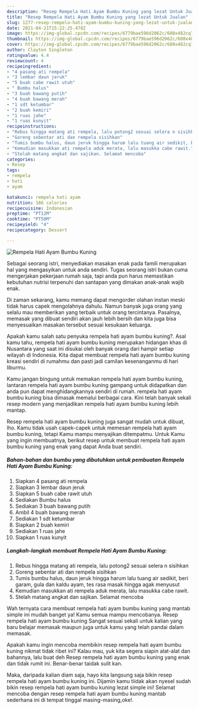 ```yaml
---
description: "Resep Rempela Hati Ayam Bumbu Kuning yang lezat Untuk Jualan"
title: "Resep Rempela Hati Ayam Bumbu Kuning yang lezat Untuk Jualan"
slug: 1277-resep-rempela-hati-ayam-bumbu-kuning-yang-lezat-untuk-jualan
date: 2021-04-21T15:22:25.478Z
image: https://img-global.cpcdn.com/recipes/6779bae596d2062c/680x482cq70/rempela-hati-ayam-bumbu-kuning-foto-resep-utama.jpg
thumbnail: https://img-global.cpcdn.com/recipes/6779bae596d2062c/680x482cq70/rempela-hati-ayam-bumbu-kuning-foto-resep-utama.jpg
cover: https://img-global.cpcdn.com/recipes/6779bae596d2062c/680x482cq70/rempela-hati-ayam-bumbu-kuning-foto-resep-utama.jpg
author: Clayton Singleton
ratingvalue: 4.4
reviewcount: 4
recipeingredient:
- "4 pasang ati rempela"
- "3 lembar daun jeruk"
- "5 buah cabe rawit utuh"
- " Bumbu halus"
- "3 buah bawang putih"
- "4 buah bawang merah"
- "1 sdt ketumbar"
- "2 buah kemiri"
- "1 ruas jahe"
- "1 ruas kunyit"
recipeinstructions:
- "Rebus hingga matang ati rempela, lalu potong2 sesuai selera n sisihkan"
- "Goreng sebentar ati dan rempela sisihkan"
- "Tumis bumbu halus, daun jeruk hingga harum lalu tuang air sedikit, beri garam, gula dan kaldu ayam, tes rasa masak hingga agak menyusut"
- "Kemudian masukkan ati rempela aduk merata, lalu masukka cabe rawit."
- "Stelah matang angkat dan sajikan. Selamat mencoba"
categories:
- Resep
tags:
- rempela
- hati
- ayam

katakunci: rempela hati ayam 
nutrition: 166 calories
recipecuisine: Indonesian
preptime: "PT12M"
cooktime: "PT58M"
recipeyield: "4"
recipecategory: Dessert

---
```



![Rempela Hati Ayam Bumbu Kuning](https://img-global.cpcdn.com/recipes/6779bae596d2062c/680x482cq70/rempela-hati-ayam-bumbu-kuning-foto-resep-utama.jpg)

Sebagai seorang istri, menyediakan masakan enak pada famili merupakan hal yang mengasyikan untuk anda sendiri. Tugas seorang istri bukan cuma mengerjakan pekerjaan rumah saja, tapi anda pun harus memastikan kebutuhan nutrisi terpenuhi dan santapan yang dimakan anak-anak wajib enak.

Di zaman  sekarang, kamu memang dapat mengorder olahan instan meski tidak harus capek mengolahnya dahulu. Namun banyak juga orang yang selalu mau memberikan yang terbaik untuk orang tercintanya. Pasalnya, memasak yang dibuat sendiri akan jauh lebih bersih dan kita juga bisa menyesuaikan masakan tersebut sesuai kesukaan keluarga. 



Apakah kamu salah satu penyuka rempela hati ayam bumbu kuning?. Asal kamu tahu, rempela hati ayam bumbu kuning merupakan hidangan khas di Nusantara yang saat ini disukai oleh banyak orang dari hampir setiap wilayah di Indonesia. Kita dapat membuat rempela hati ayam bumbu kuning kreasi sendiri di rumahmu dan pasti jadi camilan kesenanganmu di hari liburmu.

Kamu jangan bingung untuk memakan rempela hati ayam bumbu kuning, lantaran rempela hati ayam bumbu kuning gampang untuk didapatkan dan anda pun dapat menghidangkannya sendiri di rumah. rempela hati ayam bumbu kuning bisa dimasak memalui berbagai cara. Kini telah banyak sekali resep modern yang menjadikan rempela hati ayam bumbu kuning lebih mantap.

Resep rempela hati ayam bumbu kuning juga sangat mudah untuk dibuat, lho. Kamu tidak usah capek-capek untuk memesan rempela hati ayam bumbu kuning, tetapi Kamu mampu menyajikan ditempatmu. Untuk Kamu yang ingin membuatnya, berikut resep untuk membuat rempela hati ayam bumbu kuning yang enak yang dapat Anda buat sendiri.

<!--inarticleads1-->

##### Bahan-bahan dan bumbu yang dibutuhkan untuk pembuatan Rempela Hati Ayam Bumbu Kuning:

1. Siapkan 4 pasang ati rempela
1. Siapkan 3 lembar daun jeruk
1. Siapkan 5 buah cabe rawit utuh
1. Sediakan  Bumbu halus
1. Sediakan 3 buah bawang putih
1. Ambil 4 buah bawang merah
1. Sediakan 1 sdt ketumbar
1. Siapkan 2 buah kemiri
1. Sediakan 1 ruas jahe
1. Siapkan 1 ruas kunyit




<!--inarticleads2-->

##### Langkah-langkah membuat Rempela Hati Ayam Bumbu Kuning:

1. Rebus hingga matang ati rempela, lalu potong2 sesuai selera n sisihkan
1. Goreng sebentar ati dan rempela sisihkan
1. Tumis bumbu halus, daun jeruk hingga harum lalu tuang air sedikit, beri garam, gula dan kaldu ayam, tes rasa masak hingga agak menyusut
1. Kemudian masukkan ati rempela aduk merata, lalu masukka cabe rawit.
1. Stelah matang angkat dan sajikan. Selamat mencoba




Wah ternyata cara membuat rempela hati ayam bumbu kuning yang mantab simple ini mudah banget ya! Kamu semua mampu mencobanya. Resep rempela hati ayam bumbu kuning Sangat sesuai sekali untuk kalian yang baru belajar memasak maupun juga untuk kamu yang telah pandai dalam memasak.

Apakah kamu ingin mencoba membikin resep rempela hati ayam bumbu kuning nikmat tidak ribet ini? Kalau mau, yuk kita segera siapin alat-alat dan bahannya, lalu buat deh Resep rempela hati ayam bumbu kuning yang enak dan tidak rumit ini. Benar-benar taidak sulit kan. 

Maka, daripada kalian diam saja, hayo kita langsung saja bikin resep rempela hati ayam bumbu kuning ini. Dijamin kamu tiidak akan nyesel sudah bikin resep rempela hati ayam bumbu kuning lezat simple ini! Selamat mencoba dengan resep rempela hati ayam bumbu kuning mantab sederhana ini di tempat tinggal masing-masing,oke!.

